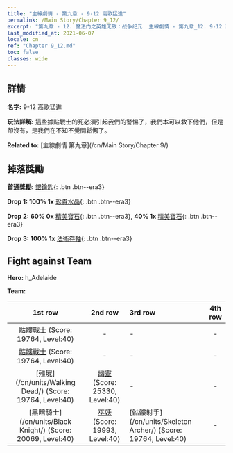 ```yaml
---
title: "主線劇情 - 第九章 - 9-12 高歌猛進"
permalink: /Main Story/Chapter 9_12/
excerpt: "第九章 - 12. 魔法门之英雄无敌：战争纪元  主線劇情 - 第九章_12. 9-12 高歌猛進"
last_modified_at: 2021-06-07
locale: cn
ref: "Chapter 9_12.md"
toc: false
classes: wide
---
```


## 詳情

 **名字:** 9-12 高歌猛進

 **玩法詳解:** 這些據點戰士的死必須引起我們的警惕了，我們本可以救下他們，但是卻沒有，是我們在不知不覺間鬆懈了。

 **Related to:** [主線劇情 第九章](/cn/Main Story/Chapter 9/)

## 掉落獎勵

 **首通獎勵:** [銀鑰匙](/cn/Items/con_693/){: .btn .btn--era3}

 **Drop 1:** **100% 1x** [珍貴水晶](/cn/Items/mat_31/){: .btn .btn--era3}

 **Drop 2:** **60% 0x** [精美寶石](/cn/Items/mat_23/){: .btn .btn--era3}, **40% 1x** [精美寶石](/cn/Items/mat_23/){: .btn .btn--era3}

 **Drop 3:** **100% 1x** [法術卷軸](/cn/Items/con_694/){: .btn .btn--era3}


## Fight against Team
 **Hero:** h_Adelaide

 **Team:**


  | 1st row | 2nd row | 3rd row | 4th row |
  |:----:|:----:|:----|:----:|
  | [骷髏戰士](/cn/units/Skeleton/) (Score: 19764, Level:40)  | - | - | - |
  | [骷髏戰士](/cn/units/Skeleton/) (Score: 19764, Level:40)  | - | - | - |
  | [殭屍](/cn/units/Walking Dead/) (Score: 19764, Level:40)  | [幽靈](/cn/units/Wight/) (Score: 25330, Level:40)  | - | - |
  | [黑暗騎士](/cn/units/Black Knight/) (Score: 20069, Level:40)  | [巫妖](/cn/units/Lich/) (Score: 19993, Level:40)  | [骷髏射手](/cn/units/Skeleton Archer/) (Score: 19764, Level:40)  | - |


